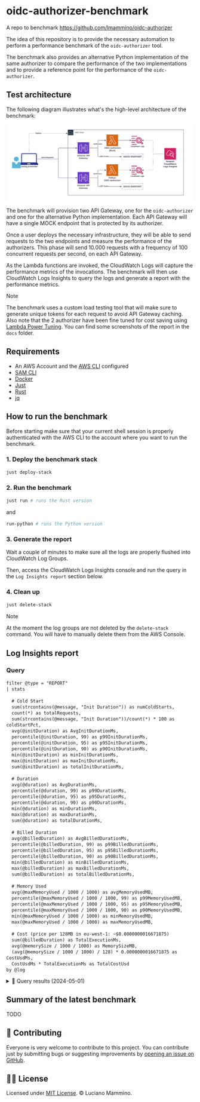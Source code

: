 # oidc-authorizer-benchmark

A repo to benchmark https://github.com/lmammino/oidc-authorizer

The idea of this repository is to provide the necessary automation to perform a performance benchmark of the `oidc-authorizer` tool.

The benchmark also provides an alternative Python implementation of the same authorizer to compare the performance of the two implementations and to provide a reference point for the performance of the `oidc-authorizer`.


## Test architecture

The following diagram illustrates what's the high-level architecture of the benchmark:

![Architecture](./docs/architecture.png)

The benchmark will provision two API Gateway, one for the `oidc-authorizer` and one for the alternative Python implementation. Each API Gateway will have a single MOCK endpoint that is protected by its authorizer.

Once a user deploys the necessary infrastructure, they will be able to send requests to the two endpoints and measure the performance of the authorizers.
This phase will send 10.000 requests with a frequency of 100 concurrent requests per second, on each API Gateway.

As the Lambda functions are invoked, the CloudWatch Logs will capture the performance metrics of the invocations. The benchmark will then use CloudWatch Logs Insights to query the logs and generate a report with the performance metrics.

> [!NOTE]
> The benchmark uses a custom load testing tool that will make sure to generate unique tokens for each request to avoid API Gateway caching. Also note that the 2 authorizer have been fine tuned for cost saving using [Lambda Power Tuning](https://serverlessrepo.aws.amazon.com/applications/arn:aws:serverlessrepo:us-east-1:451282441545:applications~aws-lambda-power-tuning). You can find some screenshots of the report in the `docs` folder.


## Requirements

- An AWS Account and the [AWS CLI](https://docs.aws.amazon.com/cli/latest/userguide/cli-chap-install.html) configured
- [SAM CLI](https://docs.aws.amazon.com/serverless-application-model/latest/developerguide/install-sam-cli.html)
- [Docker](https://docs.docker.com/get-docker/)
- [Just](https://github.com/casey/just)
- [Rust](https://www.rust-lang.org/tools/install)
- [jq](https://stedolan.github.io/jq/download/)


## How to run the benchmark

Before starting make sure that your current shell session is properly authenticated with the AWS CLI to the account where you want to run the benchmark.

### 1. Deploy the benchmark stack

```bash
just deploy-stack
```

### 2. Run the benchmark

```bash
just run # runs the Rust version
```

and

```bash
run-python # runs the Python version
```

### 3. Generate the report

Wait a couple of minutes to make sure all the logs are properly flushed into CloudWatch Log Groups.

Then, access the CloudWatch Logs Insights console and run the query in the `Log Insights report` section below.

### 4. Clean up

```bash
just delete-stack
```

> [!NOTE]
> At the moment the log groups are not deleted by the `delete-stack` command. You will have to manually delete them from the AWS Console.


## Log Insights report

### Query

```plain
filter @type = "REPORT"
| stats
  
  # Cold Start
  sum(strcontains(@message, "Init Duration")) as numColdStarts,
  count(*) as totalRequests,
  sum(strcontains(@message, "Init Duration"))/count(*) * 100 as coldStartPct,
  avg(@initDuration) as AvgInitDurationMs,
  percentile(@initDuration, 99) as p99InitDurationMs,
  percentile(@initDuration, 95) as p95InitDurationMs,
  percentile(@initDuration, 90) as p90InitDurationMs,
  min(@initDuration) as minInitDurationMs,
  max(@initDuration) as maxInitDurationMs,
  sum(@initDuration) as totalInitDurationMs,
  
  # Duration
  avg(@duration) as AvgDurationMs,
  percentile(@duration, 99) as p99DurationMs,
  percentile(@duration, 95) as p95DurationMs,
  percentile(@duration, 90) as p90DurationMs,
  min(@duration) as minDurationMs,
  max(@duration) as maxDurationMs,
  sum(@duration) as totalDurationMs,

  # Billed Duration
  avg(@billedDuration) as AvgBilledDurationMs,
  percentile(@billedDuration, 99) as p99BilledDurationMs,
  percentile(@billedDuration, 95) as p95BilledDurationMs,
  percentile(@billedDuration, 90) as p90BilledDurationMs,
  min(@billedDuration) as minBilledDurationMs,
  max(@billedDuration) as maxBilledDurationMs,
  sum(@billedDuration) as totalBilledDurationMs,

  # Memory Used
  avg(@maxMemoryUsed / 1000 / 1000) as avgMemoryUsedMB,
  percentile(@maxMemoryUsed / 1000 / 1000, 99) as p99MemoryUsedMB,
  percentile(@maxMemoryUsed / 1000 / 1000, 95) as p95MemoryUsedMB,
  percentile(@maxMemoryUsed / 1000 / 1000, 90) as p90MemoryUsedMB,
  min(@maxMemoryUsed / 1000 / 1000) as minMemoryUsedMB,
  max(@maxMemoryUsed / 1000 / 1000) as maxMemoryUsedMB,

  # Cost (price per 128MB in eu-west-1: ~$0.0000000016671875)
  sum(@billedDuration) as TotalExecutionMs,
  avg(@memorySize / 1000 / 1000) as MemorySizeMB,
  (avg(@memorySize / 1000 / 1000) / 128) * 0.0000000016671875 as CostUsdMs,
  CostUsdMs * TotalExecutionMs as TotalCostUsd
by @log
```

<details>

<summary>🔎 Query results (2024-05-01)</summary>

**CloudWatch Logs Insights**    
region: eu-west-1    
log-group-names: /aws/lambda/oidc-authorizer-benchmark-oidcautho-OidcAuthorizer-Q4ItiBPXLX4W, /aws/lambda/oidc-authorizer-benchmark-PythonOidcAuthorizer-cvtIXhsbmtW2    
start-time: 2024-05-01T18:14:13.000Z    
end-time: 2024-05-01T18:32:00.000Z    

---
| @log | numColdStarts | totalRequests | coldStartPct | AvgInitDurationMs | p99InitDurationMs | p95InitDurationMs | p90InitDurationMs | minInitDurationMs | maxInitDurationMs | totalInitDurationMs | AvgDurationMs | p99DurationMs | p95DurationMs | p90DurationMs | minDurationMs | maxDurationMs | totalDurationMs | AvgBilledDurationMs | p99BilledDurationMs | p95BilledDurationMs | p90BilledDurationMs | minBilledDurationMs | maxBilledDurationMs | totalBilledDurationMs | avgMemoryUsedMB | p99MemoryUsedMB | p95MemoryUsedMB | p90MemoryUsedMB | minMemoryUsedMB | maxMemoryUsedMB | TotalExecutionMs | MemorySizeMB | CostUsdMs | TotalCostUsd |
| --- | --- | --- | --- | --- | --- | --- | --- | --- | --- | --- | --- | --- | --- | --- | --- | --- | --- | --- | --- | --- | --- | --- | --- | --- | --- | --- | --- | --- | --- | --- | --- | --- | --- | --- |
| 208950529517:/aws/lambda/oidc-authorizer-benchmark-oidcautho-OidcAuthorizer-Q4ItiBPXLX4W | 100 | 10000 | 1 | 39.493 | 47.07 | 42.15 | 41.11 | 36.28 | 49.1 | 3949.3 | 7.6513 | 103.0298 | 15.8309 | 15.0947 | 0.89 | 216.67 | 76512.66 | 8.6514 | 140 | 16 | 16 | 1 | 217 | 86514 | 21.5805 | 24 | 22 | 22 | 19 | 24 | 86514 | 128 | 0.000000001667 | 0.0001442 |
| 208950529517:/aws/lambda/oidc-authorizer-benchmark-PythonOidcAuthorizer-cvtIXhsbmtW2 | 129 | 10000 | 1.29 | 637.8498 | 689.3387 | 676.3713 | 669.6446 | 574.12 | 693.43 | 82282.62 | 11.858 | 323.0797 | 16.0842 | 15.3362 | 1.99 | 436.52 | 118580.43 | 12.3877 | 333 | 17 | 16 | 2 | 437 | 123877 | 76.9072 | 82 | 77 | 77 | 74 | 82 | 123877 | 256 | 0.000000003334 | 0.0004131 |
---

The results are also available as a CSV in [`docs/logs-insights-results-2024-05-01.csv`](docs/logs-insights-results-2024-05-01.csv).

</details>


## Summary of the latest benchmark

TODO


## 🙌 Contributing

Everyone is very welcome to contribute to this project.
You can contribute just by submitting bugs or suggesting improvements by
[opening an issue on GitHub](https://github.com/lmammino/oidc-authorizer-benchmark/issues).


## 👨‍⚖️ License

Licensed under [MIT License](LICENSE). © Luciano Mammino.